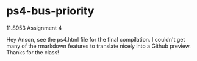 # ps4-bus-priority
 11.S953 Assignment 4

Hey Anson, see the ps4.html file for the final compilation. I couldn't get many of the rmarkdown features to translate nicely into a Github preview. Thanks for the class! 
